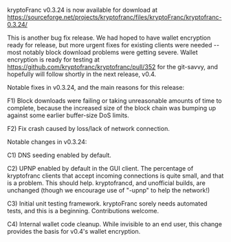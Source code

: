 kryptoFranc v0.3.24 is now available for download at
https://sourceforge.net/projects/kryptofranc/files/kryptoFranc/kryptofranc-0.3.24/

This is another bug fix release.  We had hoped to have wallet encryption ready for release, but more urgent fixes for existing clients were needed -- most notably block download problems were getting severe.  Wallet encryption is ready for testing at https://github.com/kryptofranc/kryptofranc/pull/352 for the git-savvy, and hopefully will follow shortly in the next release, v0.4.

Notable fixes in v0.3.24, and the main reasons for this release:

F1) Block downloads were failing or taking unreasonable amounts of time to complete, because the increased size of the block chain was bumping up against some earlier buffer-size DoS limits.

F2) Fix crash caused by loss/lack of network connection.

Notable changes in v0.3.24:

C1) DNS seeding enabled by default.

C2) UPNP enabled by default in the GUI client.  The percentage of kryptofranc clients that accept incoming connections is quite small, and that is a problem.  This should help.  kryptofrancd, and unofficial builds, are unchanged (though we encourage use of "-upnp" to help the network!)

C3) Initial unit testing framework.  kryptoFranc sorely needs automated tests, and this is a beginning.  Contributions welcome.

C4) Internal wallet code cleanup.  While invisible to an end user, this change provides the basis for v0.4's wallet encryption.
